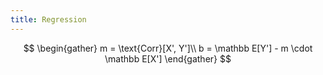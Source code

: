 ```yaml
---
title: Regression
---
```


$$
\begin{gather}
m = \text{Corr}[X', Y']\\
b = \mathbb E[Y'] - m \cdot \mathbb E[X']
\end{gather}
$$